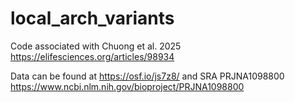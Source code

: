# local_arch_variants
Code associated with Chuong et al. 2025 https://elifesciences.org/articles/98934

Data can be found at https://osf.io/js7z8/ and SRA PRJNA1098800 https://www.ncbi.nlm.nih.gov/bioproject/PRJNA1098800 
